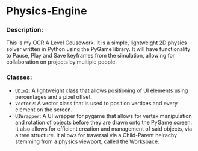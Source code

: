 # Physics-Engine
### Description:
This is my OCR A Level Cousework. It is a simple, lightweight 2D physics solver written in Python using the PyGame library. It will have functionality to Pause, Play and Save keyframes from the simulation, allowing for collaboration on projects by multiple people.
### Classes:
- `UDim2`: A lightweight class that allows positioning of UI elements using percentages and a pixel offset.
- `Vector2`: A vector class that is used to position vertices and every element on the screen.
- `UIWrapper`: A UI wrapper for pygame that allows for vertex manipulation and rotation of objects before they are drawn onto the PyGame screen. It also allows for efficient creation and management of said objects, via a tree structure. It allows for traversal via a Child-Parent heirachy stemming from a physics viewport, called the Workspace.
